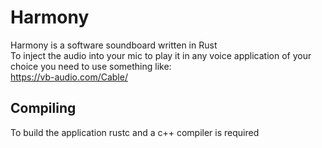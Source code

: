 # Harmony

Harmony is a software soundboard written in Rust  
To inject the audio into your mic to play it in any voice application of your choice you need to use something like:  
https://vb-audio.com/Cable/

## Compiling
To build the application rustc and a c++ compiler is required
